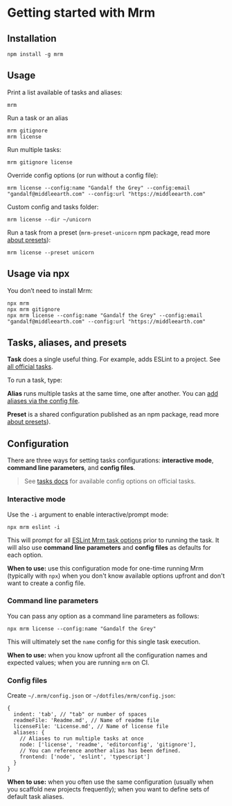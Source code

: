 <!-- Getting started -->

# Getting started with Mrm

## Installation

```
npm install -g mrm
```

## Usage

Print a list available of tasks and aliases:

```shell
mrm
```

Run a task or an alias

```shell
mrm gitignore
mrm license
```

Run multiple tasks:

```shell
mrm gitignore license
```

Override config options (or run without a config file):

```shell
mrm license --config:name "Gandalf the Grey" --config:email "gandalf@middleearth.com" --config:url "https://middleearth.com"
```

Custom config and tasks folder:

```shell
mrm license --dir ~/unicorn
```

Run a task from a preset (`mrm-preset-unicorn` npm package, read more [about presets](./Making_presets.md)):

```shell
mrm license --preset unicorn
```

## Usage via npx

You don’t need to install Mrm:

```shell
npx mrm
npx mrm gitignore
npx mrm license --config:name "Gandalf the Grey" --config:email "gandalf@middleearth.com" --config:url "https://middleearth.com"
```

## Tasks, aliases, and presets

**Task** does a single useful thing. For example, adds ESLint to a project. See [all official tasks](../Readme.md#tasks).

To run a task, type:

**Alias** runs multiple tasks at the same time, one after another. You can [add aliases via the config file](#config-files).

**Preset** is a shared configuration published as an npm package, read more [about presets](./Making_presets.md)).

## Configuration

There are three ways for setting tasks configurations: **interactive mode**, **command line parameters**, and **config files**.

> See [tasks docs](../Readme.md#tasks) for available config options on official tasks.

### Interactive mode

Use the `-i` argument to enable interactive/prompt mode:

```shell
npx mrm eslint -i
```

This will prompt for all [ESLint Mrm task options](https://github.com/sapegin/mrm/tree/master/packages/mrm-task-eslint#options) prior to running the task. It will also use **command line parameters** and **config files** as defaults for each option.

**When to use:** use this configuration mode for one-time running Mrm (typically with `npx`) when you don't know available options upfront and don't want to create a config file.

### Command line parameters

You can pass any option as a command line parameters as follows:

```shell
npx mrm license --config:name "Gandalf the Grey"
```

This will ultimately set the `name` config for this single task execution.

**When to use:** when you know upfront all the configuration names and expected values; when you are running `mrm` on CI.

### Config files

Create `~/.mrm/config.json` or `~/dotfiles/mrm/config.json`:

```json5
{
  indent: 'tab', // "tab" or number of spaces
  readmeFile: 'Readme.md', // Name of readme file
  licenseFile: 'License.md', // Name of license file
  aliases: {
    // Aliases to run multiple tasks at once
    node: ['license', 'readme', 'editorconfig', 'gitignore'],
    // You can reference another alias has been defined.
    frontend: ['node', 'eslint', 'typescript']
  }
}
```

**When to use:** when you often use the same configuration (usually when you scaffold new projects frequently); when you want to define sets of default task aliases.
